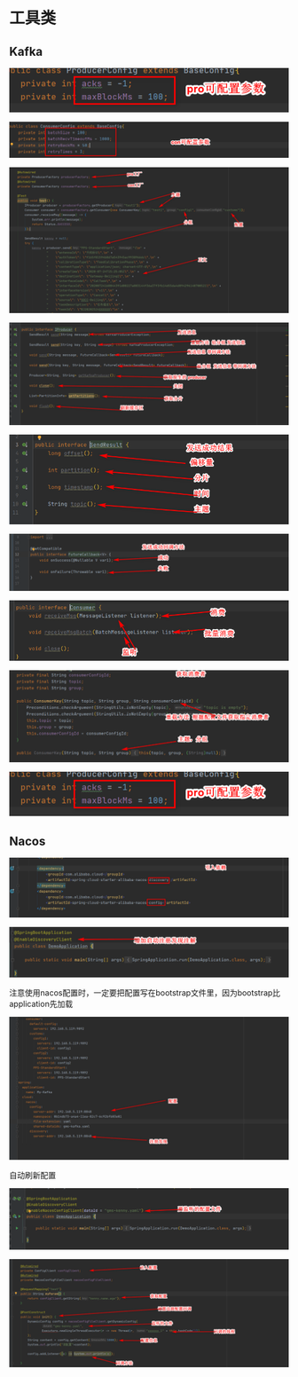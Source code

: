 # 工具类

## Kafka

![2020-07-27_185806.png](images/2020-07-27_185806.png)

![2020-07-27_190020.png](images/2020-07-27_190020.png)

![2020-07-27_190214.png](images/2020-07-27_190214.png)

![2020-07-27_190553.png](images/2020-07-27_190553.png)

![2020-07-27_191021.png](images/2020-07-27_191021.png)

![2020-07-27_191208.png](images/2020-07-27_191208.png)

![2020-07-27_191409.png](images/2020-07-27_191409.png)

![2020-07-27_191740.png](images/2020-07-27_191740.png)

![2020-07-27_192926.png](images/2020-07-27_185806.png)

## Nacos

![2020-07-27_195504.png](images/2020-07-27_195504.png)

![2020-07-27_195645.png](images/2020-07-27_195645.png)

注意使用nacos配置时，一定要把配置写在bootstrap文件里，因为bootstrap比application先加载

![2020-07-27_200522.png](images/2020-07-27_200522.png)

自动刷新配置

![2020-07-27_200759.png](images/2020-07-27_200759.png)

![2020-07-27_201144.png](images/2020-07-27_201144.png)

